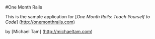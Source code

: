 #One Month Rails

This is the sample application for 
[*One Month Rails: Teach Yourself to Code*] (http://onemonthrails.com)

by [Michael Tam] (http://michaeltam.com)